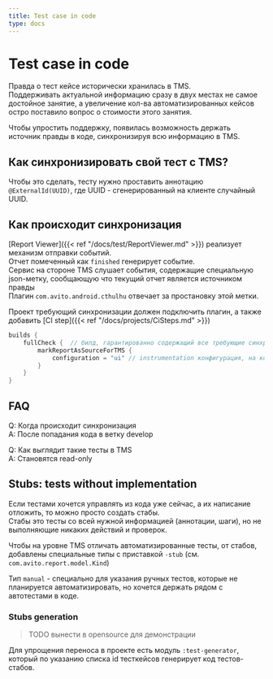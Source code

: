 ```yaml
---
title: Test case in code
type: docs
---
```


# Test case in code

Правда о тест кейсе исторически хранилась в TMS.\
Поддерживать актуальной информацию сразу в двух местах не самое достойное занятие, а увеличение кол-ва автоматизированных
кейсов остро поставило вопрос о стоимости этого занятия.

Чтобы упростить поддержку, появилась возможность держать источник правды в коде, синхронизируя всю информацию в TMS.

## Как синхронизировать свой тест с TMS?

Чтобы это сделать, тесту нужно проставить аннотацию `@ExternalId(UUID)`, где UUID - сгенерированный на клиенте случайный UUID.

## Как происходит синхронизация

[Report Viewer]({{< ref "/docs/test/ReportViewer.md" >}}) реализует механизм отправки событий.\
Отчет помеченный как `finished` генерирует событие.\
Сервис на стороне TMS слушает события, содержащие специальную json-метку, сообщающую что текущий отчет является источником правды\
Плагин `com.avito.android.cthulhu` отвечает за простановку этой метки.

Проект требующий синхронизации должен подключить плагин, а также добавить [CI step]({{< ref "/docs/projects/CiSteps.md" >}})

```kotlin
builds {
    fullCheck {  // билд, гарантированно содержащий все требующие синхронизации тесты
        markReportAsSourceForTMS {
            configuration = "ui" // instrumentation конфигурация, на которую надо завязаться чтобы дождаться всех тестов
        }
    }
}
```

## FAQ

Q: Когда происходит синхронизация\
A: После попадания кода в ветку develop

Q: Как выглядит такие тесты в TMS\
A: Становятся read-only

## Stubs: tests without implementation

Если тестами хочется управлять из кода уже сейчас, а их написание отложить, то можно просто создать стабы. \
Стабы это тесты со всей нужной информацией (аннотации, шаги), но не выполняющие никаких действий и проверок.

Чтобы на уровне TMS отличать автоматизированные тесты, от стабов, добавлены специальные типы с приставкой `-stub`
(см. `com.avito.report.model.Kind`)

Тип `manual` - специально для указания ручных тестов, которые не планируется автоматизировать,
но хочется держать рядом с автотестами в коде.

### Stubs generation

> TODO вынести в opensource для демонстрации

Для упрощения переноса в проекте есть модуль `:test-generator`, который по указанию списка id тесткейсов генерирует код тестов-стабов.
